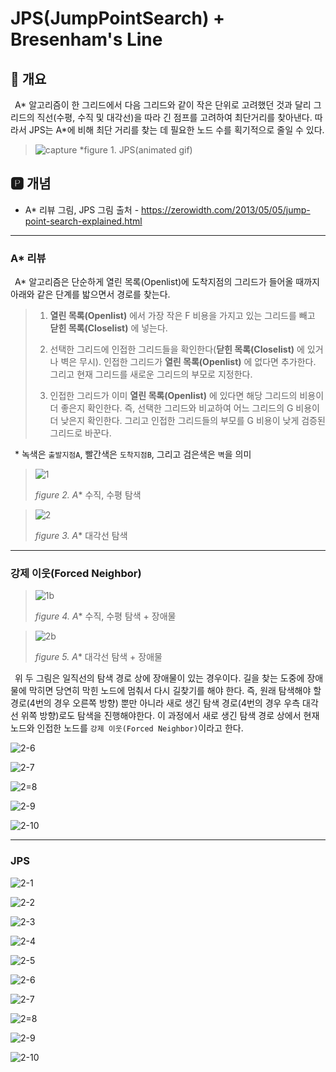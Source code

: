 # JPS(JumpPointSearch) + Bresenham's Line
## 📢 개요

 A* 알고리즘이 한 그리드에서 다음 그리드와 같이 작은 단위로 고려했던 것과 달리 그리드의 직선(수평, 수직 및 대각선)을 따라 긴 점프를 고려하여 최단거리를 찾아낸다. 따라서 JPS는 A*에 비해 최단 거리를 찾는 데 필요한 노드 수를 획기적으로 줄일 수 있다.
 
  >![capture](https://github.com/kbm0996/-Algorithm-Pathfind/blob/master/JumpPointSearch/GIF.gif)
  >*figure 1. JPS(animated gif)

 
 ## 🅿 개념
 * A* 리뷰 그림, JPS 그림 출처 - https://zerowidth.com/2013/05/05/jump-point-search-explained.html
 
 ___
 
 ### A* 리뷰
 
 A* 알고리즘은 단순하게 열린 목록(Openlist)에 도착지점의 그리드가 들어올 때까지 아래와 같은 단계를 밟으면서 경로를 찾는다.
 
  >1. **열린 목록(Openlist)** 에서 가장 작은 F 비용을 가지고 있는 그리드를 빼고 **닫힌 목록(Closelist)** 에 넣는다.
  >
  >2. 선택한 그리드에 인접한 그리드들을 확인한다(**닫힌 목록(Closelist)** 에 있거나 벽은 무시). 인접한 그리드가 **열린 목록(Openlist)** 에 없다면 추가한다. 그리고 현재 그리드를 새로운 그리드의 부모로 지정한다. 
  >
  >3. 인접한 그리드가 이미 **열린 목록(Openlist)** 에 있다면 해당 그리드의 비용이 더 좋은지 확인한다. 즉, 선택한 그리드와 비교하여 어느 그리드의 G 비용이 더 낮은지 확인한다. 그리고 인접한 그리드들의 부모를 G 비용이 낮게 검증된 그리드로 바꾼다. 
 
  * 녹색은 `출발지점A`, 빨간색은 `도착지점B`, 그리고 검은색은 `벽`을 의미
  
  >![1](https://github.com/kbm0996/-Algorithm-Pathfind/blob/master/JumpPointSearch/jpg/1.png)
  >
  >*figure 2. A** 수직, 수평 탐색
  
  >![2](https://github.com/kbm0996/-Algorithm-Pathfind/blob/master/JumpPointSearch/jpg/2.png)
  >
  >*figure 3. A** 대각선 탐색

 ___
  
 ### 강제 이웃(Forced Neighbor) 
 
  >![1b](https://github.com/kbm0996/-Algorithm-Pathfind/blob/master/JumpPointSearch/jpg/1b.PNG)
  >
  >*figure 4. A** 수직, 수평 탐색 + 장애물
  
  >![2b](https://github.com/kbm0996/-Algorithm-Pathfind/blob/master/JumpPointSearch/jpg/2b.PNG)
  >
  >*figure 5. A** 대각선 탐색 + 장애물
  
 위 두 그림은 일직선의 탐색 경로 상에 장애물이 있는 경우이다.
 길을 찾는 도중에 장애물에 막히면 당연히 막힌 노드에 멈춰서 다시 길찾기를 해야 한다. 즉, 원래 탐색해야 할 경로(4번의 경우 오른쪽 방향) 뿐만 아니라 새로 생긴 탐색 경로(4번의 경우 우측 대각선 위쪽 방향)로도 탐색을 진행해야한다. 이 과정에서 새로 생긴 탐색 경로 상에서 현재 노드와 인접한 노드를 `강제 이웃(Forced Neighbor)`이라고 한다.
  
  ![2-6](https://github.com/kbm0996/-Algorithm-Pathfind/blob/master/JumpPointSearch/jpg/2-b6.PNG)
  
  ![2-7](https://github.com/kbm0996/-Algorithm-Pathfind/blob/master/JumpPointSearch/jpg/2-b7.PNG)
  
  ![2=8](https://github.com/kbm0996/-Algorithm-Pathfind/blob/master/JumpPointSearch/jpg/2-b8.PNG)
  
  ![2-9](https://github.com/kbm0996/-Algorithm-Pathfind/blob/master/JumpPointSearch/jpg/2-b9.PNG)
  
  ![2-10](https://github.com/kbm0996/-Algorithm-Pathfind/blob/master/JumpPointSearch/jpg/2-b10.PNG)
  
 ___
 
 ### JPS
  
  ![2-1](https://github.com/kbm0996/-Algorithm-Pathfind/blob/master/JumpPointSearch/jpg/2-c1.PNG)
  
  ![2-2](https://github.com/kbm0996/-Algorithm-Pathfind/blob/master/JumpPointSearch/jpg/2-c2.PNG)
  
  ![2-3](https://github.com/kbm0996/-Algorithm-Pathfind/blob/master/JumpPointSearch/jpg/2-c3.PNG)
  
  ![2-4](https://github.com/kbm0996/-Algorithm-Pathfind/blob/master/JumpPointSearch/jpg/2-c4.PNG)
  
  ![2-5](https://github.com/kbm0996/-Algorithm-Pathfind/blob/master/JumpPointSearch/jpg/2-c5.PNG)
  
  ![2-6](https://github.com/kbm0996/-Algorithm-Pathfind/blob/master/JumpPointSearch/jpg/2-c6.PNG)
  
  ![2-7](https://github.com/kbm0996/-Algorithm-Pathfind/blob/master/JumpPointSearch/jpg/2-c7.PNG)
  
  ![2=8](https://github.com/kbm0996/-Algorithm-Pathfind/blob/master/JumpPointSearch/jpg/2-c8.PNG)
  
  ![2-9](https://github.com/kbm0996/-Algorithm-Pathfind/blob/master/JumpPointSearch/jpg/2-c9.PNG)
  
  ![2-10](https://github.com/kbm0996/-Algorithm-Pathfind/blob/master/JumpPointSearch/jpg/2-c10.PNG)


